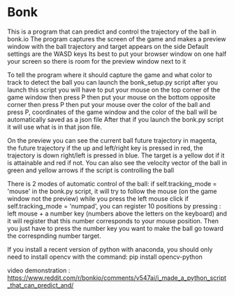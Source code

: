 # Bonk
This is a program that can predict and control the trajectory of the ball in bonk.io
The program captures the screen of the game and makes a preview window with the ball trajectory and target appears on the side
Default settings are the WASD keys
Its best to put your browser window on one half your screen so there is room for the preview window next to it

To tell the program where it should capture the game and what color to track to detect the ball you can launch the bonk_setup.py script
after you launch this script you will have to put your mouse on the top corner of the game window then press P then put your mouse on the bottom opposite corner then press P 
then put your mouse over the color of the ball and press P, coordinates of the game window and the color of the ball will be automatically saved as a json file 
After that if you launch the bonk.py script it will use what is in that json file.

On the preview you can see the current ball future trajectory in magenta, the future trajectory if the up and left/right key is pressed in red, the trajectory is down right/left is pressed in blue. The target is a yellow dot if it is attainable and red if not.
You can also see the velocity vector of the ball in green and yellow arrows if the script is controlling the ball  

There is 2 modes of automatic control of the ball:
if self.tracking_mode = 'mouse' in the bonk.py script, it will try to follow the mouse (on the game window not the preview) while you press the left mouse click
if self.tracking_mode = 'numpad', you can register 10 positions by pressing : left mouse + a number key (numbers above the letters on the keyboard) and it will register that this number corresponds to your mouse position. 
Then you just have to press the number key you want to make the ball go toward the correspnding number target.  

If you install a recent version of python with anaconda, you should only need to install opencv with the command: pip install opencv-python 

video demonstration : https://www.reddit.com/r/bonkio/comments/v547ai/i_made_a_python_script_that_can_predict_and/
